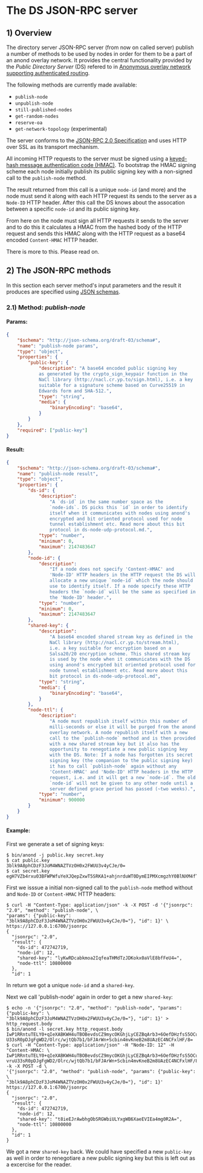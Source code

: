 # The DS JSON-RPC server

## 1) Overview

The directory server JSON-RPC server (from now on called server)
publish a number of methods to be used by nodes in order for them to
be a part of an anond overlay network. It provides the central
functionality provided by the *Public Directory Server* (DS) refered
to in [Anonymous overlay network supporting authenticated
routing](Schlegel-Wong-3.pdf).

The following methods are currently made available:

* `publish-node`
* `unpublish-node`
* `still-published-nodes`
* `get-random-nodes`
* `reserve-oa`
* `get-network-topology` (experimental)

The server conforms to the [JSON-RPC 2.0
Specification](http://www.jsonrpc.org/specification) and uses HTTP
over SSL as its transport mechanism.

All incoming HTTP requests to the server must be signed using a
[keyed-hash message authentication code
(HMAC)](http://en.wikipedia.org/wiki/Hash-based_message_authentication_code).
To bootstrap the HMAC signing scheme each node initially publish its
public signing key with a non-signed call to the `publish-node` method.

The result returned from this call is a unique `node-id` (and more)
and the node must send it along with each HTTP request its sends to
the server as a `Node-ID` HTTP header. After this call the DS knows
about the assocation between a specific `node-id` and its public
signing key.

From here on the node must sign all HTTP requests it sends to the
server and to do this it calculates a HMAC from the hashed body of the
HTTP request and sends this HMAC along with the HTTP request as a
base64 encoded `Content-HMAC` HTTP header. 

There is more to this. Please read on.

## 2) The JSON-RPC methods

In this section each server method's input parameters and the result
it produces are specified using [JSON schemas](http://json-schema.org).

### 2.1) Method: *publish-node*

#### Params:

```json
{
    "$schema": "http://json-schema.org/draft-03/schema#",
    "name": "publish-node params",
    "type": "object",
    "properties": {
        "public-key": {
            "description": "A base64 encoded public signing key
            as generated by the crypto_sign_keypair function in the
            NaCl library (http://nacl.cr.yp.to/sign.html), i.e. a key
            suitable for a signature scheme based on Curve25519 in
            Edwards form and SHA-512.", 
            "type": "string",
            "media": {
                "binaryEncoding": "base64",
            }
        }
    },
    "required": ["public-key"]
}
```

#### Result:

```json
{
    "$schema": "http://json-schema.org/draft-03/schema#",
    "name": "publish-node result",
    "type": "object",
    "properties": {
        "ds-id": {
            "description":
                "A `ds-id` in the same number space as the
                `node-ids`. DS picks this `id` in order to identify
                itself when it communicates with nodes using anond's
                encrypted and bit oriented protocol used for node
                tunnel establishment etc. Read more about this bit
                protocol in ds-node-udp-protocol.md.",
            "type": "number",
            "minimum": 0,
            "maximum": 2147483647
        },
        "node-id": {
            "description":
                "If a node does not specify 'Content-HMAC' and
                'Node-ID' HTTP headers in the HTTP request the DS will
                allocate a new unique `node-id` which the node should
                use to identify itself. If a node specify these HTTP
                headers the `node-id` will be the same as specified in
                the 'Node-ID' header.",
            "type": "number",
            "minimum": 0,
            "maximum": 2147483647
        },
        "shared-key": {
            "description":
                "A base64 encoded shared stream key as defined in the
                NaCl library (http://nacl.cr.yp.to/stream.html),
                i.e. a key suitable for encryption based on a
                Salsa20/20 encryption scheme. This shared stream key
                is used by the node when it communicates with the DS
                using anond's encrypted bit oriented protocol used for
                node tunnel establishment etc. Read more about this
                bit protocol in ds-node-udp-protocol.md",
            "type": "string",
            "media": {
                "binaryEncoding": "base64",
            }
        },
        "node-ttl": {
            "description":
                "A node must republish itself within this number of
                milli-seconds or else it will be purged from the anond
                overlay network. A node republish itself with a new
                call to the `publish-node` method and is then provided
                with a new shared stream key but it also has the
                opportunity to renegotiate a new public signing key
                with the DS. Note: If a node has forgotten its secret
                signing key (the companion to the public signing key)
                it has to call `publish-node` again without any
                'Content-HMAC' and 'Node-ID' HTTP headers in the HTTP
                request, i.e. and it will get a new `node-id`. The old
                `node-id` will not be given to any other node until a
                server defined grace period has passed (~two weeks).",
            "type": "number",
            "minimum": 900000
        }
    }
}
```

#### Example:

First we generate a set of signing keys:

```
$ bin/anond -j public.key secret.key
$ cat public.key 
3blk9A8phCDzF3JoM4WNAZTVzOH0x2FWUU3v4yCJe/0=
$ cat secret.key 
egH7VZb4rxu03BFWPWfuYeXJQepZxwT5SRKA1+ahjnrduWT0DymEIPMXcmgzhY0BlNXM4fTHYVZRTe/jIIl7/Q==
```

First we isssue a initial non-signed call to the `publish-node` method
without and `Node-ID` or `Content-HMAC` HTTP headers:

```
$ curl -H "Content-Type: application/json" -k -X POST -d '{"jsonrpc": "2.0", "method": "publish-node", \
"params": {"public-key": "3blk9A8phCDzF3JoM4WNAZTVzOH0x2FWUU3v4yCJe/0="}, "id": 1}' \
https://127.0.0.1:6700/jsonrpc
{
  "jsonrpc": "2.0",
  "result": {
    "ds-id": 472742719,
    "node-id": 12,
    "shared-key": "lyKwRDcabkmoa2IqfeaTHMdTzJDKokx0aVlE8bfFeU4=",
    "node-ttl": 10800000
  },
  "id": 1
```

In return we got a unique `node-id` and a `shared-key`.

Next we call 'publish-node' again in order to get a new `shared-key`:

```
$ echo -n '{"jsonrpc": "2.0", "method": "publish-node", "params": {"public-key": \
"3blk9A8phCDzF3JoM4WNAZTVzOH0x2FWUU3v4yCJe/0="}, "id": 1}' > http_request.body 
$ bin/anond -l secret.key http_request.body 
IwP1RRntuTELY0+qIeXABKWH4uTBOBevdsCZ9mycOKGhjLyCEZBqArb3+6OefDHzfsS5OCu48NBSeB7U2AwZASNLit+wWrVFp4xLvru\
U33sR0pDJgFgWD2/Olrc/wjtQb7b1/bFJArWn+Scbin4mvKneB2m8UAzEC4NCFxlHF/8=
$ curl -H "Content-Type: application/json" -H "Node-ID: 12" -H "Content-HMAC: \
IwP1RRntuTELY0+qIeXABKWH4uTBOBevdsCZ9mycOKGhjLyCEZBqArb3+6OefDHzfsS5OCu48NBSeB7U2AwZASNLit+wWrVFp4xL\
vruU33sR0pDJgFgWD2/Olrc/wjtQb7b1/bFJArWn+Scbin4mvKneB2m8UAzEC4NCFxlHF/8=" -k -X POST -d \
'{"jsonrpc": "2.0", "method": "publish-node", "params": {"public-key": \
"3blk9A8phCDzF3JoM4WNAZTVzOH0x2FWUU3v4yCJe/0="}, "id": 1}' https://127.0.0.1:6700/jsonrpc
{
  "jsonrpc": "2.0",
  "result": {
    "ds-id": 472742719,
    "node-id": 12,
    "shared-key": "t8ieEJrAwbhgObSRGWbiULYxgWB6XaeEVIEa4mg0R2A=",
    "node-ttl": 10800000
  },
  "id": 1
}
```

We got a new `shared-key` back. We could have specified a new
`public-key` as well in order to renegotiare a new public signing key
but this is left out as a excercise for the reader.

